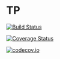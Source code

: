 # TP

[![Build Status](https://travis-ci.org/jmarcello-teste/TP.jl.svg?branch=master)](https://travis-ci.org/jmarcello-teste/TP.jl)

[![Coverage Status](https://coveralls.io/repos/jmarcello-teste/TP.jl/badge.svg?branch=master&service=github)](https://coveralls.io/github/jmarcello-teste/TP.jl?branch=master)

[![codecov.io](http://codecov.io/github/jmarcello-teste/TP.jl/coverage.svg?branch=master)](http://codecov.io/github/jmarcello-teste/TP.jl?branch=master)
